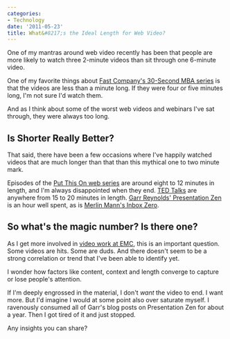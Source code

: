 ```yaml
---
categories:
- Technology
date: '2011-05-23'
title: What&#8217;s the Ideal Length for Web Video?
---
```


One of my mantras around web video recently has been that people are more likely to watch three 2-minute videos than sit through one 6-minute video.

One of my favorite things about <a href="http://www.30secondmba.com/">Fast Company's 30-Second MBA series</a> is that the videos are less than a minute long. If they were four or five minutes long, I'm not sure I'd watch them.

And as I think about some of the worst web videos and webinars I've sat through, they were always too long.

<h2>Is Shorter Really Better?</h2>

That said, there have been a few occasions where I've happily watched videos that are much longer than that than this mythical one to two minute mark.

Episodes of the <a href="http://vimeo.com/putthison">Put This On web series</a> are around eight to 12 minutes in length, and I'm always disappointed when they end. <a href="http://www.ted.com/">TED Talks</a> are anywhere from 15 to 20 minutes in length. <a href="https://www.youtube.com/watch?v=DZ2vtQCESpk">Garr Reynolds' Presentation Zen</a> is an hour well spent, as is <a href="http://inboxzero.com/video/">Merlin Mann's Inbox Zero</a>.

<h2>So what's the magic number? Is there one?</h2>

As I get more involved in <a href="https://gomakethings.com/portfolio/career-tv/">video work at EMC</a>, this is an important question. Some videos are hits. Some are duds. And there doesn't seem to be a strong correlation or trend that I've been able to identify yet.

I wonder how factors like content, context and length converge to capture or lose people's attention.

If I'm deeply engrossed in the material, I don't <em>want</em> the video to end. I want more. But I'd imagine I would at some point also over saturate myself. I ravenously consumed all of Garr's blog posts on Presentation Zen for about a year. Then I got tired of it and just stopped.

Any insights you can share?